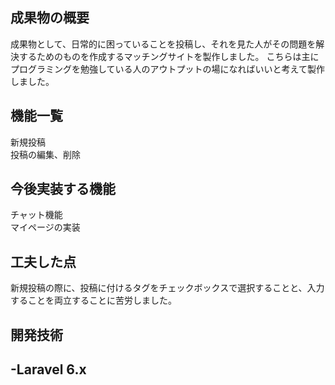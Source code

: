 ## 成果物の概要
成果物として、日常的に困っていることを投稿し、それを見た人がその問題を解決するためのものを作成するマッチングサイトを製作しました。
こちらは主にプログラミングを勉強している人のアウトプットの場になればいいと考えて製作しました。


## 機能一覧
新規投稿<br>
投稿の編集、削除


## 今後実装する機能
チャット機能<br>
マイページの実装<br>


## 工夫した点
新規投稿の際に、投稿に付けるタグをチェックボックスで選択することと、入力することを両立することに苦労しました。

## 開発技術
-Laravel 6.x
-

